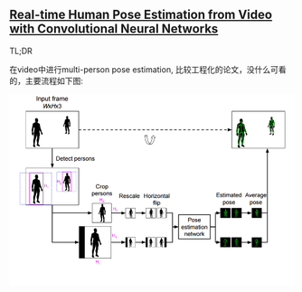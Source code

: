 ## [Real-time Human Pose Estimation from Video with Convolutional Neural Networks](https://arxiv.org/pdf/1609.07420.pdf)

TL;DR

在video中进行multi-person pose estimation,
比较工程化的论文，没什么可看的，主要流程如下图:

![pose](video-poseest.png "")



